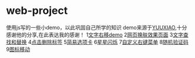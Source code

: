 # web-project
使用js写的一些小demo，以此巩固自己所学的知识
demo来源于[YUUXIAO](https://github.com/YUUXIAO),十分感谢他的分享,在此表达我的感谢！
1[文字右移demo](https://readream.github.io/web-project/文字右移/index.html)
2[网页换肤效果页面](https://readream.github.io/web-project/网页换肤/index.html)
3[文字查找和替换](https://readream.github.io/web-project/文字查找和替换/index.html)
4[点击删除标签](https://readream.github.io/web-project/点击删除标签/index.html)
5[简易选项卡](https://readream.github.io/web-project/简易选项卡/index.html)
6[星星闪烁](https://readream.github.io/web-project/星星闪烁/index.html)
7[自定义右键菜单](https://readream.github.io/web-project/自定义右键菜单/index.html)
8[随机验证码](https://readream.github.io/web-project/随机验证码/index.html)
9[图标移动](https://readream.github.io/web-project/图标移动/index.html)
